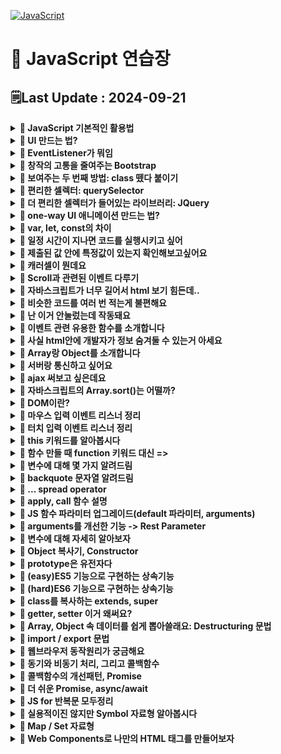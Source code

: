 [![JavaScript](https://img.shields.io/badge/javascript-%23323330.svg?style=for-the-badge&logo=javascript&logoColor=%23F7DF1E)](https://github.com/MinSungJe/FrontEnd_Prac)
# 📝 JavaScript 연습장
## 🗒️Last Update : 2024-09-21
<details>
<summary><b>🤔 JavaScript 기본적인 활용법</b></summary>

1. 셀렉터로 바꾸고자 하는거 특정
2. 특정된 거 어떻게 바꿔달라고 조르기
- ex) <code>document.getElementById('alert').style.display = 'none';</code>
</details>

<details>
<summary><b>🤔 UI 만드는 법?</b></summary>

1. html css로 미리 디자인하고
2. 버튼 누르면 보여주기
</details>

<details>
<summary><b>🤔 EventListener가 뭐임</b></summary>

- 버튼 태그를 클릭할 때 작동시키는 법은 현재까지 두 가지임
    - onClick 이벤트 넣고 실행할 함수이름 같이 주기  
    <code>onclick = "함수이름()"</code>
    - 버튼에 id 주고 EventListener 추가하기  
    <code>document.getElementById('ID이름').addEventListener("click", 함수이름);</code>
- addEventListener에 들어가는 첫 번째 인자는 event의 종류가 들어감  
ex) click, mouseover, keydown ...
- 근데 왜 씀? : <code>onclick = "함수이름()"</code> 요거 대체용임
</details>

<details>
<summary><b>🤔 창작의 고통을 줄여주는 Bootstrap</b></summary>

- 맨날 HTML, CSS 짜서 디자인하기 힘드니 [Bootstrap](https://getbootstrap.com/)에서 가져오자
- 특정 코드를 HTML 내에 넣어서 라이브러리 설치 후 사용
</details>

<details>
<summary><b>🤔 보여주는 두 번째 방법: class 뗐다 붙이기</b></summary>

- 첫 번째 방법: class 내 display 속성을 none/block으로 바꾸기
- 두 번째 방법: 보여주는 class(display="block")를 뗐다 붙였다 하기
- 사용법 : <code>셀렉터.classList.toggle("클래스명");</code>
- ❗<b>주의사항 : 적용 순서는 html 내 순서가 아니라 css 정의 순서임!</b>
- 왜 씀? : 다른 스타일도 동시에 주고 싶을 경우 유용함
</details>

<details>
<summary><b>🤔 편리한 셀렉터: querySelector</b></summary>

- <code>document.querySelector("CSS 선택 문법")</code>
- #id, .class 등 CSS에서 사용하듯이 선택 가능
- querySelector()는 맨 상단 1개만 선택, querySelectorAll()으로 모든 경우 선택 가능, 인덱싱으로 하나 선택
</details>

<details>
<summary><b>🤔 더 편리한 셀렉터가 들어있는 라이브러리: JQuery</b></summary>

- 자바스크립트를 더 짧고 편리하게 쓸 수 있게 해주는 라이브러리임
- querySelector를 <code>$</code> 한단어로 축약해줌  
<code>document.querySelector("CSS 선택 문법")</code> -> <code>$</code>
- 이 외에도 JQuery식 축약문법이 다양하게 존재함  
ex) addEventListner() -> on() ...
- ❗<b>JQuery 셀렉터 뒤에는 JQuery 문법만, 기존 JS 셀렉터 뒤에는 기존 문법만 사용 가능!</b>
- jQuery 셀렉터로 여러 요소 찾은 뒤 하나만 고르려면 <code>.eq(인덱스)</code> 사용하면 된다
</details>

<details>
<summary><b>🤔 one-way UI 애니메이션 만드는 법?</b></summary>

- one-way 일방향 애니메이션 만드는 4 step  
    1. class로 시작스타일 만들고
    2. class로 최종스타일 만들고
    3. 원할 때 최종스타일로 변하라고 JS 코드 짜기
    4. 시작스타일에 transition 추가
</details>

<details>
<summary><b>🤔 var, let, const의 차이</b></summary>

- var
    - 재선언, 재할당 가능
    - 범위: function
- let
    - 재선언 불가
    - 범위: {}
- const
    - 재선언 불가
    - 재할당 불가
    - 범위: {}
</details>

<details>
<summary><b>🤔 일정 시간이 지나면 코드를 실행시키고 싶어</b></summary>

- <code>setTimeout(콜백함수, 시간(ms))</code> : 시간 뒤에 콜백함수 실행
- <code>setInterval(콜백함수, 시간(ms))</code> : 시간마다 콜백함수 실행
- 콜백함수 : 함수의 파라미터 자리에 들어가는 함수, ()=>{} 함수 혹은 함수명이 들어갈 수 있음
</details>

<details>
<summary><b>🤔 제출된 값 안에 특정값이 있는지 확인해보고싶어요</b></summary>

- ❗<b>정규식을 사용해보자</b>
- 사용법 : 아래와 같이 입력하면 boolean값이 튀어나옴
    ```javascript
    /정규식/.test('확인할거')
    ```
</details>

<details>
<summary><b>🤔 캐러셀이 뭔데요</b></summary>

- 버튼 누르면 옆으로 샥 넘어가는 UI
- one-way UI 만들듯이 만들면 됨
- 가로로 긴 이미지를 미리 만들어두고 옆으로 샥 움직여서 구현(style 중 transform 이용)
- 움직일때에는 언제나 transition 스타일 추가해두자
</details>

<details>
<summary><b>🤔 Scroll과 관련된 이벤트 다루기</b></summary>

- 이벤트 : scroll
- 얼마나 스크롤했는지 알려줘 : <code>window.scrollY</code> / <code>$(window).scrollTop()</code>
- 스크롤을 강제이동해줘 : <code>window.scrollTo(0, 100)</code> / <code>$(window).scrollTop(100)</code>
- 현재 위치에서부터 스크롤해줘 : <code>window.scrollBy(0, 100)</code>
- div 박스를 얼마나 스크롤했는지 알려줘 : <code>셀렉터.scrollTop</code>
- div 박스 실제 높이 구하고 싶어 : <code>셀렉터.scrollHeight</code>
</details>

<details>
<summary><b>🤔 자바스크립트가 너무 길어서 html 보기 힘든데..</b></summary>

- 모듈화해서 따로 빼두자
- 작업폴더에 어쩌구.js로 빼둔 다음 그 코드가 필요한 html 파일에서 밑에꺼 쓰면 그대로 붙인거랑 다름없음  
    ```html
    <script src="어쩌구.js"></script>
    ```
</details>

<details>
<summary><b>🤔 비슷한 코드를 여러 번 적는게 불편해요</b></summary>

- 반복문 씁시다 : for문
- ❗<b>주의사항: i 선언할때 var로 선언하면 안되고, let으로 선언해야함!</b>
    ```javascript
    for (let i=0; i<반복횟수; i++) {
        반복할 코드~~
    }
    ```
- 이유는 변수의 범위 때문, var는 for문 바깥에 포스트잇 생성 / let은 for문 안쪽에 포스트잇 생성
</details>

<details>
<summary><b>🤔 난 이거 안눌렀는데 작동돼요</b></summary>

- ❗<b>이벤트 버블링 현상 때문</b>
- 그게 뭔데요: 하위요소에서 이벤트가 발생하면 그 이벤트가 상위요소로까지 전달되는 현상
- 막으려면 이벤트 관련 유용한 함수들을 이용해 이벤트 버블링을 막으면 됨
</details>

<details>
<summary><b>🤔 이벤트 관련 유용한 함수를 소개합니다</b></summary>

- ❗<b>이벤트 리스너 콜백 함수 안에 e라는 인자를 주면 여러 유용한 함수 사용가능</b>
- e.target : 실제 클릭한 요소 알려줌
- e.currentTarget : 지금 이벤트리스너가 달린 곳 알려줌
    this랑 키워드가 같은데 arrow function을 쓸때는 다름 / function(){}으로 선언시 같음
- e.preventDefault() : 이벤트 기본 동작(submit 같은거)을 막아줌
- e.stopPropagation() : 내 상위요소로의 이벤트 버블링을 중단해줌
</details>

<details>
<summary><b>🤔 사실 html안에 개발자가 정보 숨겨둘 수 있는거 아세요</b></summary>

- ❗<b>dataset 문법을 소개합니다.</b>
- html 안에 한번 이거 넣어보세요
    ```html
    <div data-데이터이름="값"></div> 
    ```
- 이 정보를 뽑아내려면 다음과 같이 쓰시면 됩니다.
    ```javascript
    document.querySelector().dataset.데이터이름;
    ```
- 이런 기술을 알고 있다면 이벤트리스너 적게 사용할 때 내가 뭐 눌렀는지 쉽게 파악이 가능하답니다.
- 참고: 이벤트리스너 줄이면 램 사용 줄이는 이점이 있음
</details>

<details>
<summary><b>🤔 Array랑 Object를 소개합니다</b></summary>

- 여러 가지 변수들을 하나의 변수로 뭉쳐주는 그릇에는 Array랑 Object가 있음
- Array : [], 인덱스로 자료 탐색, 정렬이나 슬라이싱 가능,리스트
- Object : {}, key값으로 자료 탐색, key:value 자료형으로 저장, 딕셔너리
</details>

<details>
<summary><b>🤔 서버랑 통신하고 싶어요</b></summary>

- 서버는 유저가 데이터 달라고 요청을 하면 데이터를 보내주는 간단한 프로그램
- ❗<b>근데 그냥 달라고 요청하면 안되고 양식에 맞춰 정중하게 부탁해야함</b>
    1. 어떤 데이터인지 url로 잘 기재하고
    2. 어떤 방법으로 요청할 지 결정해야함 (GET/POST 등..)
- GET요청은 서버에 있던 데이터를 읽고싶을때 주로 사용하고(주소창) POST요청은 서버로 데이터를 보내고 싶을 때 사용함
- 근데 그냥 요청날리면 브라우저가 새로고침됨 -> ❗<b>새로고침 없이 데이터를 주고받을 수 있게 도와주는 간단한 브라우저 기능이 ajax임!</b>
</details>

<details>
<summary><b>🤔 ajax 써보고 싶은데요</b></summary>

- 왜 써요? : ❗<b>새로고침없이 서버요청을 통해 데이터를 주고받을 수 있음</b>
- jQuery로 ajax 요청하기
    1. GET
        ```javascript
        $.get('url~~~~')
        .done(function(data){
            console.log(data)
        })
        .fail(function(error){
            console.log('실패함')
        });
        ```
        - done, fail 대신 then, catch 넣어도 됨
    2. POST
        ```javascript
        $.post('url~~', {name : 'Min'})
        ```
- 쌩자바스크립트로 ajax 요청하기(fetch)
    ```javascript
    fetch('url~~~~')
    .then(res => res.json())
    .then(function(data){
        console.log(data)
    })
    .catch(function(error){
        console.log('실패함')
    });
    ```
    - 요렇게 쓰는 이유는 json자료(문자로 인식됨)을 array/object 형으로 바꾸어야 하기 때문
    위에서는 왜 건너뛰었냐면 제이쿼리는 그냥 자동으로 json을 array/object 형으로 바꿔주기 때문
- 외부 라이브러리 설치(axios 등)
</details>

<details>
<summary><b>🤔 자바스크립트의 Array.sort()는 어떨까?</b></summary>

- sort()는 Array의 값들을 정렬할 때 사용, map()과 filter()와 달리 Array를 변형시킴
- 그냥 sort()쓰면 문자열 오름차순으로 작동
- sort 안에는 콜백함수를 넣을 수 있음
- 콜백함수 작동원리는 다음과 같음
    ```javascript
    Array.sort((a, b) => return {양수/음수})
    ```
    - a와 b에는 Array안의 값 두 개씩 꺼내서 모든 경우를 비교함
    - 만약 return 다음 값이 양수면 a가 오른쪽으로 감
    - 만약 return 다음 값이 음수면 b가 오른쪽으로 감
    - 0이면 아마 그대로 있을듯?
- 이 작동원리를 이용해 내림차순이나 숫자간의 정렬도 구현 가능
</details>

<details>
<summary><b>🤔 DOM이란?</b></summary>

- 생각해보면.. javascript가 어떻게 html의 요소를 접근하고 바꿀 수 있는걸까?
- html의 태그로 만든 요소를 javascript가 읽기 편한 object 자료형으로 바꾸면 읽을 수 있지 않을까?
- 그래서 ❗<b>실제로 브라우저는 html을 열 때 자바스크립트가 해석할 수 있는 object와 비슷한 자료형에 담아줌</b>
- ❗<b>이렇게 저장한 자료형을 Document Object Model, 즉 DOM이라 부름</b>
- 브라우저는 html 문서를 위에서부터 읽으면 DOM을 생성함 -> 따라서 스크립트의 순서와 태그의 순서를 맞추는 것이 중요함
- DOMContentLoaded 이벤트 리스너를 이용해 실행을 나중에 하는 방법도 있음
</details>

<details>
<summary><b>🤔 마우스 입력 이벤트 리스너 정리</b></summary>

- mousedown : 마우스를 눌렀을 때
- mouseup : 마우스를 눌렀다 뗄 때
- click : mousedown과 mouseup을 껄라버레이션
- mousemove : 마우스가 안에서 움직일 때
</details>

<details>
<summary><b>🤔 터치 입력 이벤트 리스너 정리</b></summary>

- touch는 모바일 환경에서의 터치를 의미함
- touchstart : 마우스를 눌렀을 때
- touchend : 마우스를 눌렀다 뗄 때
- touchmove : 마우스가 안에서 움직일 때
- 주의 사항: <code>e.clientX -> e.touches[0].clientX</code>
- touchend 이벤트 리스너에서는: <code>e.clientX -> e.changedTouches[0].clientX</code>
- 터치는 하나 이상이 될 수 있기 때문에 index를 붙여줘야함
</details>

<details>
<summary><b>🤔 this 키워드를 알아봅시다</b></summary>

- this 키워드는 4가지 경우가 있음
    1. 그냥 쓰거나 일반 함수(콜백함수로 사용한 경우 등) 안에서 쓰면 {window} (기본 함수들 수납공간)
        - strict mode + 일반함수 내에서 쓰면 undefined
    2. ❗<b>오브젝트 내 함수안에서 쓰면 그 함수를 가지고 있는 오브젝트를 뜻함</b>
        - 1번이 window인 이유는 함수나 변수를 전역공간에서 만들면 {window}에 보관하기 때문!
    3. constructor 안에서 쓰면 새로 생성되는 오브젝트(=instance)를 뜻함
    4. 이벤트리스너 안에서는 e.currentTarget과 같음
        - 지금 이벤트가 동작하고 있는 html요소
- 특수 경우
    - 콜백함수는 그냥 일반함수랑 취급이 같음
    - 신문법 Arrow Function 특징
        - this 값을 함수 밖에 있던거 그대로 씀
        - 내부의 this값을 변화시키지 않음(외부 this값 그대로 재사용 가능)
</details>

<details>
<summary><b>🤔 함수 만들 때 function 키워드 대신 =></b></summary>

- function 키워드 대신 ES6 Arrow function(=>)을 이용해서 함수를 만들 수 있음
- 함수를 만드는 이유
    1. 코드들을 기능으로 묶고 싶을 때 사용
    2. 입출력 기계를 만들고 싶을 때 사용
- Arrow function 장점
    1. 입출력 기계 만들 때 보기쉬움
    2. 파라미터가 1개면 소괄호 생략 가능
    3. 코드 한줄이면 중괄호도 생략 가능
- Arrow function 특징
    - 바깥에 있던 this 값을 내부에서 그대로 사용
</details>

<details>
<summary><b>🤔 변수에 대해 몇 가지 알려드림</b></summary>

- 변수는 Hoisting 현상이 있음
    - 변수의 선언을 변수 범위 맨 위로 끌고 오는 현상
    - 변수를 만나면 선언 부분을 강제로 맨 위로 끌어올림
    - (참고) 함수선언도 Hoisting 현상이 일어남
- 전역변수: 모든 곳에서 쓸 수 있는 변수
    - 바깥에 있는 변수는 함수 안에서 그대로 쓸 수 있음
    - window로 전역변수를 만들 수 있음
        - window는 자바스크립트의 기본함수를 보관하는 큰 오브젝트임
        - <code>window.이름 = '김';</code>
</details>

<details>
<summary><b>🤔 backquote 문자열 알려드림</b></summary>

- backquote 문자열이란?: 문자열 선언할때 따옴표(', ") 대신 백틱(`) 사용
- backquote 문자열의 장점
    1. 엔터키 가능
        ```js
        var 변수 = `이렇게
        해도 인식되지롱`;
        ```
    2. 중간중간 변수넣기 쉬움(+기호 써서 합칠 필요 없음)
    ```js
    var 이름 = '민성제';
    var 문자 = `안녕하세요 저는 ${이름}이에요`
    ```
- tagged literal: `문자`를 해체분석할 수 있음
    - 단어 순서를 변경하거나, 단어를 제거하거나, ${변수} 위치를 옮길 수 있음
    - 방법: 해체분석용 함수를 만든 뒤에 파라미터 넣기
        - 파라미터1: ${} 양옆 문자들을 Array화 해줌
        - 파라미터2: ${변수}를 뜻함
        - 파라미터3..: 두번째.. ${변수}를 뜻함
        ```js
        var 변수 = '민성제'
        var 문자 = `안녕하세요 ${변수}입니다.`

        function 해체분석기(문자들,변수1) {
            console.log(문자들)
            console.log(변수들)
        }

        해체분석기`안녕하세요 ${변수}입니다.`
        ```
</details>

<details>
<summary><b>🤔 ... spread operator</b></summary>

- ...: spread operator, 괄호 안에서만 사용 가능한 문법
    1. Array/Object에 붙이면 괄호를 제거함
    2. 문자에 붙이면 문자를 펼쳐줌

- 활용법: 
    1. Array, Object를 합치거나 복사(reference data type의 deepcopy)할 때 사용 가능
    ```js
    var a1 = [1, 2]
    var a2 = [3, 4]
    var a3 = [...a1, ...a2]
    var a1_deepcopy = [...a1]
    ```
        - Object의 경우 값 중복이 일어나면 가장 뒤에 있는 걸 적용
    2. 함수 파라미터 넣을 때
        - Array 내의 모든 데이터를 파라미터로 집어넣고 싶은 경우 풀어헤치는 용도
        - <code>함수.apply()</code>와 용도가 같음
        ```js
        function 더하기(a, b, c) {
            console.log(a + b + c)
        }

        var a = [1, 2, 3]

        더하기.apply(undefined, a) // 예전 방식
        더하기(...a) // spread operator 사용
        ```
</details>

<details>
<summary><b>🤔 apply, call 함수 설명</b></summary>

- <code>apply(옮길곳, 파라미터1, 파라미터2...)</code>: 함수를 다른 오브젝트로 옮겨와서 실행해주세요
    - array 형태로 집어넣기 가능 -> <code>apply(옮길곳, [파라미터1, 파라미터2...])</code>
    ```js
    var person = {
            인사: function() {
                console.log(this.name, '안녕')
            }
        }

        var person2 = {
            name: '민성제'
        }
        
        person.인사.apply(person2)
    ```
- <code>call(옮길곳, 파라미터1, 파라미터2...)</code>: apply와 비슷하지만 array 형태로 집어넣을 수 없음(유일한 차이점)
</details>

<details>
<summary><b>🤔 JS 함수 파라미터 업그레이드(default 파라미터, arguments)</b></summary>

- default 파라미터
    - 파라미터에 아무것도 넣지 않았을 때 디폴트 값을 줄 수 있음
    - 디폴트 값에 수학 연산자/함수도 넣을 수 있음
        ```js
        function 더하기(a, b=2) {
                console.log(a + b)
            }

            더하기(1)
        ```
- 함수에서 arguments
    - 모든 파라미터를 한꺼번에 싸잡아서 다루고 싶을 경우 -> arguments
    - arguments: 모든 파라미터를 Array같은 자료형에 담은 변수
        ```js
        function 함수(a, b, c) {
            console.log(arguments)
        }

        함수(1,2,3)
        ```
</details>

<details>
<summary><b>🤔 arguments를 개선한 기능 -> Rest Parameter</b></summary>

- ❗<b>함수 파라미터에서 ...은 Rest Parameter</b>임!
    - 역할: ❗<b>해당 자리에 있는 모든 파라미터들을 Array에 보관</b>해줌
        ```js
        function 함수2(...파라미터들) {
                console.log(파라미터들)
            }

            함수2(1,2,3,4,5,6) // => [1,2,3,4,5,6]

        function 함수3(a, b, ...rest) {
            console.log(rest)
        }

        함수2(1,2,3,4,5,6) // => [3,4,5,6] (a, b가 1, 2임)
        ```
    - ...rest는 파라미터가 몇개들어올지 지정을 안해도 됨
    - 주의점
        1. 가장 뒤에 써야함
        2. 두번 이상 금지
- ...은 파이썬의 *(asterisk)와 기능이 같음
    - 함수 파라미터에 ...붙이면 Rest Parameter
    - 나머지는 Spread operator
</details>

<details>
<summary><b>🤔 변수에 대해 자세히 알아보자</b></summary>

- Primitive data type
    - 변수에 값이 그대로 저장됨
    - 그냥 문자와 숫자
    - 따라서 그대로 복사하면 별개의 변수로 저장됨
- Reference data type
    - 변수에 reference가 저장됨(화살표)
    - Array와 Object
    - 이때문에 발생하는 신기한 현상
        - 그대로 복사하면 화살표를 복사하는 것임!! -> 값이 공유됨
            - 별개의 변수로 활용하기 위한 복사법: deepcopy
            ```js
            var 이름1 = { name : '김' };
            var 이름2 = 이름1;
            이름1.name = '박';
            console.log(이름2) // -> { name : '박' }
            ```
        - 같은 값을 할당해도 다른 화살표임 -> 변수 두개가 같은지 비교해보면 false가 나옴
            - 굳이 값을 비교하고 싶다면 Primitive data를 지정해서 비교해 볼 것!
            ```js
            var 이름1 = { name : '김' };
            var 이름2 = { name : '김' };
            console.log(이름1 === 이름2) // -> false
            ```
        - 오브젝트를 재할당해주는 함수
            - 파라미터는 변수생성 & 할당과 똑같음
            - 따라서 함수 내에서는 기존 변수가 아닌 파라미터 변수의 reference가 변경됨
            - 기존 변수의 reference는 그대로임
             ```js
            var 이름1 = { name : '김' };

            function 변경(obj){
            obj = { name : 'park' };
            }

            변경(이름1);
            console.log(이름1) // -> { name : '김' }
            ```
</details>

<details>
<summary><b>🤔 Object 복사기, Constructor</b></summary>

- Constructor 문법 -> ❗<b>비슷한 object를 쉽게 찍어낼 수 있음!!</b>
    - 파라미터 문법으로 Object의 커스텀 가능
    - new 키워드로 생성
    - 기계: object 생성기계 (= constructor, 생성자)
    - this: 기계에서 새로 생성되는 object (= instance)
    - 부모가 가지고 있는 속성들을 자식들에게로 상속함
        ```js
        function Student(name, age) { // 파라미터로 object의 값 커스텀 가능
            this.name = name // this = 기계에서 새로 생성되는 object
            this.age = age
            this.sayHi = function() {
                console.log(`안녕하세요 ${this.name}인데요`)
            }
        }

        // Object 마구마구 생성 가능
        var 민성제 = new Student('Min', 25) // new 키워드로 생성
        var 박한민 = new Student('Park', 20) // new 키워드로 생성
        ```
</details>

<details>
<summary><b>🤔 prototype은 유전자다</b></summary>

- constructor를 만들면 prototype이라는 공간이 자동으로 생김
- prototype: 유전자
    - prototype에 값을 추가하면 모든 자식들이 물려받기 가능
        ```js
        function Student(name, age) {
            this.name = name
            this.age = age
            this.sayHi = function() {
                console.log(`안녕하세요 ${this.name}인데요`)
            }
        }

        Student.prototype.gender = '남'
        var 민성제 = new Student('Min', 25)
        console.log(민성제.gender) // -> 남
        ```
    - 동작원리
        - JS 오브젝트의 자료출력 실행순서가 이렇게 짜여있기 때문(속성을 물어봤을때)
            1. 생성된 instance가 직접 속성을 가지고 있는가?
            2. 생성된 instance의 부모 유전자가 속성을 가지고 있는가?
            3. 찾을때까지 그 부모 유전자를 찾아봄
    - 실은 JS의 내장함수도 prototype에 들어있기 때문에 실행 가능한거임
    - 특징
        1. prototype은 constructor 함수에만 생성됨
        2. 내 부모 유전자(부모의 prototype)를 검사하고 싶다면 <code>자식.__proto__</code>
            - 그렇기 때문에 __proto__를 이용하면 부모관계를 강제 등록 가능
            - 콘솔창에서도 __proto__ 알려줌
            - 같은 명령어: <code>Object.getPrototypeOf(자식)</code>
</details>

<details>
<summary><b>🤔 (easy)ES5 기능으로 구현하는 상속기능</b></summary>

- <code>Object.create()</code>를 사용함
    - 사용법: <code>Object.create(부모Object)</code>
    - 예시
        ```js
        var 부모 = { name : 'Kim', age : 50 };
        var 자식 = Object.create(부모);

        console.log(자식.age); // 50나옴
        ```
</details>

<details>
<summary><b>🤔 (hard)ES6 기능으로 구현하는 상속기능</b></summary>

- <code>class</code>문법을 사용함!
    - 사용법
        ```js
        class 부모 {
            // 여기에 파라미터 넣음
            constructor(name) {
                this.name = name
                // 여기에 함수넣으면 자식에게 직접 함수를 전달
                this.sayHi = function() { console.log('안뇽') }
            }
            // 여기에 함수넣으면 부모.prototype에 전달
            sayHey() {
                console.log('이봐, 반가워')
            }
        }

        var 자식 = new 부모('Min');
        ```
</details>

<details>
<summary><b>🤔 class를 복사하는 extends, super</b></summary>

- class를 하나더 복제하고 싶은데 그 class에 속성이 너무 많다면 하나하나 코딩하기 너무 어려움
    - 그래서 extends, super문법을 사용해 쉽게 복제 가능!!
- <code>extends</code>: 어떤 class를 물려받아 새로운 class를 만들게요~(상속)
- <code>super()</code>
    1. constructor 안: 물려받는 class의 constructor
    2. prototype 함수 안: 부모 class의 prototype (참고)
- 사용법
    ```js
    class 할아버지 {
        constructor(name) {
            this.성 = '민'
            this.이름 = name
        }
        sayHi() {
            console.log('안녕 나는 할아버지 '+this.이름)
        }
    }

    // 할아버지를 상속해 아버지라는 class 생성
    class 아버지 extends 할아버지 {
        constructor(name) {
            super(name); // constructor 안: 물려받는 class의 constructor
            this.나이 = 50;
        }
        sayHi() {
            console.log('안녕 나는 아버지 '+this.이름)
            super.sayHi() // prototype 함수 안: 부모 class의 prototype (참고)
        }
    }

    var 달수할아버지 = new 할아버지('달수')
    var 만수아버지 = new 아버지('만수')
    ```
</details>

<details>
<summary><b>🤔 getter, setter 이거 왜써요?</b></summary>

- getter: 데이터 꺼내는 함수 -> get 키워드
    - return이 있어야 함
    - 파라미터가 없어야 함
- setter: 데이터 수정하는 함수 -> set 키워드
    - 파라미터가 1개 있어야 함

- 함수를 실행하기 위해 괜히 쓰는 복잡한 소괄호를 없애기 위해 ❗<b><code>set/get</code> 키워드를 사용할 수 있음!</b>
    - set은 데이터 변경하는 함수에 붙이고 get은 데이터 꺼내쓰는 함수에 붙임
        ```js
        var 사람 = {
            name : 'Kim',
            age : 30,
            set setAge(나이){
                this.age = parseInt(나이)
            },
            get nextAge(){
                return  this.age + 1  
            }
        }

        사람.setAge = 40; // set 키워드를 추가하면 이렇게 함수를 사용가능
        console.log( 사람.nextAge ) // get 키워드를 추가하면 이렇게 함수를 사용가능
        ```

- ❗<b>근데 왜 굳이 함수를 만들어 object 데이터를 다뤄야 되나요?</b>
    1. object 자료가 복잡할 때 이득
    2. object 자료 수정 시 편리
        - 데이터를 잘못 넣은 경우를 막는 조건문을 넣을 수 있음(무결성 확보)

- ❗<b>object이외에 class에서도 get/set을 사용할 수 있음!</b>
    - prototype 함수들에도 get/set 사용할 수 있음
        ```js
        class 사람 {
            constructor(){
                this.name = 'Park';
                this.age = 20;
            }
            get nextAge(){
                return this.age + 1
            }
            set setAge(나이){
                this.age = 나이;
            }
        }

        var 사람1 = new 사람();
        ```
</details>

<details>
<summary><b>🤔 Array, Object 속 데이터를 쉽게 뽑아쓸래요: Destructuring 문법</b></summary>

- Destructuring 문법 왜써요? 
    Array/Object 안에 있는 데이터를 변수에 편하게 담는 문법
    - Array
        ```js
        var [a,b,c] = [2,3,4];
        var [a,b,c = 5] = [2,3]; // 디폴트 값도 부여 가능
        ```
    - Object
        ```js
        var { name : a, age : b } = { name : 'Kim', age : 30 };
        var { name, age } = { name : 'Kim', age : 30 }; // 변수랑 key값이 동일한 이름일때

        // 변수랑 key값이 동일한 이름일 때 object를 쉽게 만들 수 있음
        var name = 'Kim';
        var age = 30;

        var obj = { name, age }
        ```
    - ❗<b>함수 파라미터 변수 만들때도 똑같이 적용됨!</b>
        - 파라미터는 실은 변수 만드는 거랑 똑같은 행위이기 때문
            ```js
            function 함수( { name, age }) {
                console.log(name);
                console.log(age);
            }

            var obj = { name : 'Kim', age : 20 };
            함수(obj);
            ```
        - Object 뿐만 아니라 Array도 가능
            ```js
            function 함수( [name, age] ) {
                console.log(name);
                console.log(age);
            }

            var array = [ 'Kim', 30 ];
            함수( ['Kim', 30] );
            ```
</details>

<details>
<summary><b>🤔 import / export 문법</b></summary>

- ❗<b>하나의 JS 파일을 여러 개의 JS파일로 쪼갤 때 import / export 문법을 사용할 수 있음!</b>
- (참고) import 해온 변수는 read-only 변수임, 수정 불가능
    1. export default / import
    2. 여러 개를 export
    3. 둘을 동시에 사용
        ```js
        (library.js)

        var a = 10;
        var b = 20;
        var c = 30;
        export {a, b}; // 2. 여러 개를 export, 변수에 export를 붙여도 됨
        export default c; // 1. export default / import

        ------------------------
        (index.html)

        <script type="module">
            import 맘대로작명, {a,b} from 'library.js'; // a, b는 변수명 맞춰야 함
            console.log(맘대로작명);
        </script>
        ```
    4. 변수명이 마음에 안들면 as로 새로 지을 수 있음
        ```js
        (library.js)

        var a = 10;
        var c = 30;
        export {a};
        export default c;

        ------------------------
        (index.html)

        <script type="module">
            import 작명1, {a as 작명2} from 'library.js';
            console.log(작명2);
        </script>
        ```
    5. import 할때 변수들이 너무 많으면 * 기호 사용
        ```js
        (library.js)

        var a = 10;
        var b = 20;
        var c = 30;
        export {a,b};
        export default c;

        ------------------------
        (index.html)

        <script type="module">
            import 작명1, * as 변수모음 from 'library.js'; // * 안에 {a, b}
            console.log(변수모음.a);
            console.log(작명1);
        </script>
        ```
- (참고) 옛날에는 require, module.exports을 써서 모듈화했음: 이렇게 했었구나~
    ```js
    (export 하는 js파일)

    module.exports.a = 10 ;

    ------------------------
    (import 하는 js파일)

    var 가져온거 = require('/library.js'); 
    ```
</details>

<details>
<summary><b>🤔 웹브라우저 동작원리가 궁금해요</b></summary>

- 왜 이벤트리스너, setTimeout, ajax요청은 의도와 다르게 미스터리하게 동작할까?
- 웹 브라우저
    - 서버에서 받아온 HTML, CSS, JS를 실행시켜주는 프로그램
    - ❗<b>JS를 실행하는 데 일련의 과정이 있고 이를 통해 Single Thread 언어인 JS에서 비동기적 처리 가능!</b>
    - 동작원리는 아래와 같음
        1. JS 코드를 발견하면 일단 Stack에 넣고 돌림
        2. 처리가 오래걸리는 특정코드를 만나면 무조건 대기실에 보류해둠
            - ex) ajax요청, 이벤트리스너, setTimeout 등..
        3. 대기실 내 코드들이 실행준비가 되면 Queue에 넣어둠
        4. Queue에 있는 코드는 <b>Stack이 비어있을 때만</b> 차례로 집어넣어서 실행시켜줌
- JS 코드를 짤 때 Stack과 Queue를 바쁘지 않게 코드를 짜는게 중요함
</details>

<details>
<summary><b>🤔 동기와 비동기 처리, 그리고 콜백함수</b></summary>

- ❗<b>자바스크립트는 기본적으로 동기식 처리(Synchronous)</b>
    - 한 번에 코드 한 줄씩 차례로 실행
    - 오래 걸리는 연산을 만나면 처리될 때까지 멈추게 됨
- 하지만 ❗<b>비동기식 처리(Asynchronous)를 시키는 경우도 있음</b>
    - 오래 걸리는 작업이 있으면 제껴두고 다른 거부터 처리함
        - 이 때문에 웹 브라우저가 멈추지 않고 동작할 수 있음
    - 비동기식 처리를 도와주는 함수를 사용
        - 특징: 오래 걸리거나 실행까지 오래 걸리는 함수들
            - <code>setTimeout()</code>
            - 이벤트 리스너
            - ajax 요청
    - 동작원리: 비동기식 처리를 해야하는 함수 속 코드들을 <b>Web API</b>에 보냄(실행 대기실)
    - 따라서 ❗<b>Web API와 연관된 특수한 함수들을 쓰면 작업이 오래 걸릴 때 다른 거부터 실행 가능</b>

- JavaScript를 순차적으로 실행하려면 콜백함수를 사용함
    - 콜백함수: 함수 안에 들어가는 함수(함수 디자인 패턴)
        ```js
        setTimeout(콜백함수, 1000)
        ~~.addEventListener('click', 콜백함수)
        ```
    - ❗<b>콜백함수는 JS에서 함수를 순차적으로 실행시키도록 할 수 있는 함수 디자인 패턴임</b>
        ```js
        function 첫째함수(func) {
            console.log(1)
            func()
        }
        function 둘째함수() {
            console.log(2)
        }

        첫째함수(둘째함수) // -> 1 다음 2 출력
        ```
    - 콜백함수의 문제점: 콜백함수 자리에 직접 함수 선언문을 넣으면 함수가 지저분해짐
        - 이를 쉽게 쓰도록 개선한 Promise 패턴이 있음
</details>

<details>
<summary><b>🤔 콜백함수의 개선패턴, Promise</b></summary>

- Promise: 성공/실패 판정 기계
    ```js
    var 프로미스 = new Promise(function(resolve, reject){
        resolve(data); // 성공했어요
        reject(); // 실패했어요
    });

    프로미스.then(function(data){
        // 성공 시 실행할 코드
    }).catch(function(){
        // 실패 시 실행할 코드
    }).finally(function(){
        // 성공이든 실패든 판정되면 실행할 코드
    })
    ```
- Promise 쓰는 이유
    1. 옆으로 길어지지 않아서 보기 이쁨
    2. 성공/실패의 경우에 맞춰 코드 실행 가능(try/catch)
    3. 성공이든 실패든 뭔가 일어났을 때 실행할 코드도 만들 수 있음(finally)
- Promise 쓰는 예시
    - <code>jQuery.ajax()</code>, <code>fetch()</code> 등의 서버처리
- Promise의 3가지 상태
    - Promise를 출력해보면 Object형의 자료라는 것을 알 수 있음
    - Object 자료 안에는 ❗<b>Promise의 3가지 상태</b>를 담고 있음
        1. 성공하면 <code>&lt;resolved&gt;</code>
        2. 판정 대기중이면 <code>&lt;pending&gt;</code>
        3. 실패하면 <code>&lt;rejected&gt;</code>
- Promise에 대한 오해
    - Promise는 비동기적 처리를 하는 함수가 아님
        - 예를 들어 Promise 안에 10초 걸리는 연산을 시키면 브라우저는 10초동안 멈춤
    - 그냥 콜백함수 디자인의 대체품일 뿐임
</details>

<details>
<summary><b>🤔 더 쉬운 Promise, async/await</b></summary>

- 순차처리하려고, 혹은 <code>.then()</code>쓰려고 Promise 쓰기 귀찮음
- ❗<b>async를 function 앞에 붙이면 함수 실행 후에 Promise 오브젝트가 남음!</b>
    - 성공만 가능(즉 <code>.then()</code>만 가능)
    - 실패 보내려면 async function에서 결과 보낼 때 <code>return Promise.reject('내용')</code>
        ```js
        async function 더하기(){
            return 1 + 1 
        }

        더하기().then(function(결과){
            console.log(결과)
        });
        ```
- ❗<b>async 함수 안에서 Promise 쓰려면 then 대신 await 사용 가능!</b>
    - <b>await</b>: Promise 앞에 붙임, ❗<b>해당 Promise가 해결될 때까지 기다려! 라는 뜻</b>
    - ❗<b>await은 프로미스 실패 시 에러나고 멈춤 -> <code>try{}catch{}</code> 이용해야 함</b>
        ```js
        async function 더하기() {
            var 어려운연산 = new Promise((성공, 실패)=>{
                성공(남길결과);
            });

            try {
                // (async function 안에서 사용가능) 프로미스 끝날 때까지 기다려!
                var 결과 = await 어려운연산
            }
            catch { 
                // 어려운연산 Promise가 실패할 경우 실행할 코드
            }
        }
        ```
</details>

<details>
<summary><b>🤔 JS for 반복문 모두정리</b></summary>

- 반복문 사용 용례는 2가지임
    1. 코드 여러 번 실행할때
    2. Array, Object에서 자료 꺼내쓸 때

- for 반복문 종류
    - 그냥 for 반복문
        ```js
        for (let i = 0; i < 3; i++) {

        }
        ```
    - forEach() 반복문(Array 전용)
        ```js
        [0,1,2].forEach()
        ```
    - for in 반복문(Object 전용)
        1. enumerable 한 것만 반복해 줌
            - enumerable: 셀 수 있는지 여부, 
        2. 부모의 prototype도 반복해 줌
            - 만약 부모 prototype을 보기 싫으면 <code>오브젝트.hasOwnProperty(key)</code> 이용
        3. Object 자료형에만 사용       
            ```js
            var 오브젝트 = {name: 'Min', age: 30}

            for (let key in 오브젝트) {
                console.log(오브젝트[key])
            }
            ```
    - ❗<b>for of 반복문(iterable 전용)</b>
        - iterable: Array, 문자, arguments, NodeList, Map, Set...등 반복 가능한거
        - Python의 for문과 문법이 비슷함
            ```js
            for (let 자료 of iterable한거) {
                console.log(자료)
            }
            ```
</details>

<details>
<summary><b>🤔 실용적이진 않지만 Symbol 자료형 알아봅시다</b></summary>

- 심볼을 사용하는 방법: <code>var 심볼 = Symbol('설명')</code>
- 심볼의 용도: Object 자료형의 비밀스런 key값
    - 숨기고 싶은 비밀스런 데이터를 Object에 저장할 수 있음
        ```js
        var weight = Symbol('내 시크릿 몸무게임')
        var height = Symbol('내 키 정보임')

        var info = {
            name: "Min",
            age: 25,
            [height]: 160
        }
        info[weight] = 100;

        for (var key in info) {
            console.log(info[key])
        } // Min, 25만 출력됨
        ```
    - 출력이 되지 않는 이유는 Symbol은 enumerable하지 않기 때문
    - import 해온 파일 / 라이브러리 쓸 때 거기 있던 object에 자료를 추가할 때 사용 가능(기존 라이브러리를 해치지 않기 때문)
- 심볼의 특징
    1. 들어가는 설명이 같다고 같은 심볼이 아님, 심볼 만들때마다 Unique한 심볼이 생김
    2. 전역 변수같은 전역 Symbol을 만드려면 <code>var a = Symbol.for('설명1')</code>
        - 같은 설명을 가진 심볼이 위에 이미 있으면 기존 심볼을 복붙해줌
    3. 기본 내장 Symbol들
        - Array에서의 <code>Symbol.iterator</code>
</details>

<details>
<summary><b>🤔 Map / Set 자료형</b></summary>

- Map 자료형
    - 자료간의 연관성을 표현하기 위해 사용
    - key와 value를 저장함
    - ❗<b>Map 자료형에서는 key 이름으로 모든 자료형 넣을 수 있음(문자만 X)</b>
    - 사용법
        ```js
        var person = new Map(); // 생성
        person.set('name', 'Min'); // 자료넣기
        person.get('name') // 자료출력
        person.delete('name') // 자료삭제
        console.log(person.size) // 자료개수 세기

        // 직접 자료 넣기
        var person = new Map([
            ['name', 'Min'],
            ['age', 20]
        ])
        ```
- Set 자료형
    - 중복자료를 허용하지 않는 Array 비슷한 것
    - 사용법
        ```js
        var 출석부 = new Set(['민', '성', '제', '성']) // 생성
        출석부.add('김') // 자료넣기
        출석부.delete('성') // 자료삭제
        출석부.has('민') // 자료있는지 확인
        console.log(출석부.size) // 자료개수 세기
        ```
    - Set 자료형은 Array 자료형과 왔다갔다할 수 있음: ❗<b>Array의 중복자료를 제거할 때 사용 가능!</b>
        ```js
        // Set -> Array
        var 출석부 = new Set(['민', '성', '제', '성'])
        출석부2 = [...출석부]

        // Array -> Set
        var 출석부 = new Set([~~~, ~~~])
        ```
</details>

<details>
<summary><b>🤔 Web Components로 나만의 HTML 태그를 만들어보자</b></summary>

- Web Components
    - JS 문법으로 구현할 수 있는 브라우저 기본 기능임
    - 긴 HTML도 함수처럼 재사용 가능(=컴포넌트)
        ```js
        // 정의하려는 클래스는 HTMLElement를 extend해야함
        class 클래스 extends HTMLElement {
            // 불러지면 실행될 코드들
            connectedCallback() {
                // name이라는 Attribute 사용법
                let name = this.getAttribute('name')
                this.innerHTML = `<div><label>${name}</label><input></div>`
            }

            // name이라는 Attribute 변경 감지
            static get observedAttributes() {
                return ['name']
            }

            // 변경이 감지되면 실행될 코드
            attributeChangedCallback() {
                console.log(this.getAttribute('name'))
            }
        }
        
        // 선언, 클래스로 정의
        customElements.define('custom-input', 클래스)
        ```
        ```html
        <custom-input name="비번"></custom-input>
        ```
- React, Vue나 다른 라이브러리들로 더 쉽고 효율적으로 컴포넌트 문법 사용가능
</details>